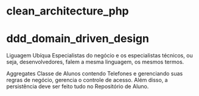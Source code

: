 # clean_architecture_php

# ddd_domain_driven_design

Liguagem Ubíqua
Especialistas do negócio e os especialistas técnicos, ou seja, desenvolvedores, falem a mesma linguagem, os mesmos termos.

Aggregates
Classe de Alunos contendo Telefones e gerenciando suas regras de negócio, gerencia o controle de acesso.
Além disso, a persistência deve ser feito tudo no Repositório de Aluno.
